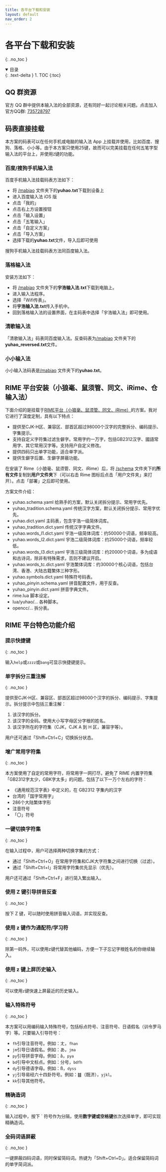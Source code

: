 ```yaml
---
title: 各平台下载和安装
layout: default
nav_order: 2
---
```


<!-- omit in toc -->
# 各平台下载和安装
{: .no_toc }

<details open markdown="block">
  <summary>
    目录
  </summary>
  {: .text-delta }
1. TOC
{:toc}
</details>

## QQ 群资源

官方 QQ 群中提供本输入法的全部资源，还有同好一起讨论相关问题。点击加入官方QQ群: [735728797](https://jq.qq.com/?_wv=1027&k=2OYDP4Tk)

## 码表直接挂载

本方案的码表可以在任何手机或电脑的输入法 App 上挂载并使用，比如百度、搜狗、落格、小小等。由于本方案只使用25键，故而可以完美挂载在任何五笔字型输入法的平台上，并使用`Z`键的功能。

### 百度/搜狗手机输入法

百度手机输入法挂载码表方法如下：

- 将 [/mabiao](https://github.com/forFudan/yuhao/tree/main/mabiao/baidu/) 文件夹下的**yuhao.txt**下载到设备上
- 进入百度输入法 iOS 版
- 点击「我的」
- 点击右上方设置按钮
- 点击「输入设置」
- 点击「五笔输入」
- 点击「自定义方案」
- 点击「导入方案」
- 选择下载的**yuhao.txt**文件，导入后即可使用

搜狗手机输入法挂载码表方法同百度输入法。

### 落格输入法

安装方法如下：

- 将 [/mabiao](https://github.com/forFudan/yuhao/tree/main/mabiao/luoge/) 文件夹下的**宇浩输入法.txt**下载到电脑上。
- 进入输入法程序。
- 选择「Wifi传表」。
- 将**宇浩输入法.txt**传入手机中。
- 回到落格输入法的设置界面，在主码表中选择「宇浩输入法」即可使用。

### 清歌输入法

「清歌输入法」码表同百度输入法。反查码表为[/mabiao](https://github.com/forFudan/yuhao/tree/main/mabiao/baidu/) 文件夹下的**yuhao_reversed.txt**文件。

### 小小输入法

小小输入法码表是[/mabiao](https://github.com/forFudan/yuhao/tree/main/mabiao/yong/) 文件夹下的**yuhao.txt**。

## RIME 平台安装（小狼毫、鼠须管、同文、iRime、仓输入法）

下面介绍的是挂载于[RIME平台（小狼毫、鼠须管、同文、iRime）](https://rime.im/)的方案。我对它进行了深度定制，具有以下特点：

- 提供至CJK-H区、兼容区、部首区超过98000个汉字的完整拆分、编码提示、字集提示。
- 支持自定义字符集过滤生僻字。常用字约一万字，包括GB2312汉字、國語常用字、其它常用汉字等。支持用户自定义修改。
- 提供四码只出单字功能，适合单字派。
- 提供生僻字后置、生僻字屏蔽功能。

在安装了 Rime（小狼毫、鼠须管、同文、iRime）后，将 [/schema](https://github.com/forFudan/yuhao/tree/main/schema) 文件夹下的**所有文件**复制到**用户文件夹**下（可以右击 Rime 图标后点击「用户文件夹」来打开）。点击「部署」之后即可使用。

方案文件介绍：

- yuhao.schema.yaml 给熟手的方案，默认关闭拆分提示、常用字优先。
- yuhao_tradition.schema.yaml 传统汉字方案，默认关闭拆分提示、常用字优先。
- yuhao.dict.yaml 主码表，包含宇浩一级简体词库。
- yuhao_tradition.dict.yaml 传统汉字字典文件。
- yuhao.words_l1.dict.yaml 宇浩一级简体词库：约50000个词语，频率较高。
- yuhao.words_l2.dict.yaml 宇浩二级简体词库：约25000个词语，频率较低。
- yuhao.words_l3.dict.yaml 宇浩三级简体词库：约20000个词语，多为成语和古诗词，除非有特殊需求，否则不建议开启。
- yuhao.words_tc.dict.yaml 宇浩繁体词库：约30000个核心词语，包括台湾、香港、大陆古籍繁体三种字形。
- yuhao.symbols.dict.yaml 特殊符号码表。
- yuhao_pinyin.schema.yaml 拼音配置文件，用于反查。
- yuhao_pinyin.dict.yaml 拼音字典文件。
- rime.lua 脚本设定。
- lua/yuhao/... 各种脚本。
- opencc/... 拆分表。

## RIME 平台特色功能介绍

<!-- omit in toc -->
### 提示快捷键
{: .no_toc }

输入`help`或`zzzz`或`bang`可显示快捷键提示。

<!-- omit in toc -->
### 单字拆分三重注解
{: .no_toc }

提供至CJK-H区、兼容区、部首区超过98000个汉字的拆分、编码提示、字集提示。拆分提示中包括三重注解：

1. 该汉字的拆分。
2. 该汉字的全码。使用大小写字母区分字根的姓名。
3. 该汉字所在的字符集（CJK，CJK A 到 H 区，兼容字等）。

用户还可通过「Shift+Ctrl+C」切换拆分状态。

<!-- omit in toc -->
### 增广常用字符集
{: .no_toc }

本方案使用了自定的常用字符，将常用字一网打尽，避免了 RIME 内置字符集「GB2312字太少，GBK字太多」的问题。包括了以下一万个左右的字符：

- 《通用规范汉字表》中定义的，在 GB2312 字集内的汉字
- 台湾的「国字常用字」
- 286个大陆繁体字形
- 注音符号
- 「〇」符号

<!-- omit in toc -->
### 一键切换字符集
{: .no_toc }

在输入过程中，用户可选择两种切换字集的方式：

- 通过「Shift+Ctrl+O」在常用字符集和CJK大字符集之间进行切换（过滤）。
- 通过「Shift+Ctrl+I」将常用字符集优先显示（优先）。

用户还可通过「Shift+Ctrl+F」进行简入繁出输入。

<!-- omit in toc -->
### 使用 Z 键引导拼音反查
{: .no_toc }

按下 Z 键，可以随时使用拼音输入词语，并实现反查。

<!-- omit in toc -->
### 使用 z 键作为通配符/学习符
{: .no_toc }

除第一码外，可以使用z键代替其他编码，方便一下子忘记字根姓名的你继续输入。

<!-- omit in toc -->
### 使用 z 键上屏历史输入
{: .no_toc }

可以使用`z`键快速上屏最近的历史输入。

<!-- omit in toc -->
### 输入特殊符号
{: .no_toc }

本方案可以用编码输入特殊符号，包括标点符号、注音符号、日语假名（训令罗马字）等。只要输入引导符号：

- `fh`引导注音符号。例如：ㄤ，`fhan`
- `jm`引导日语假名。例如：あ，`jma`
- `py`引导拼音字母。例如：ǎ，`pya`
- `bd`引导中文标点。例如：分号，`bdfh`
- `dy`引导德语字母。例如：ß，`dyss`
- `yj`引导易经六十四卦符号。例如：䷾（既济），`yjkl`。
- `kk`引导其他符号。

<!-- omit in toc -->
### 精确造词
{: .no_toc }

输入过程中，按下 ` 符号作为分隔，使用**数字键或空格键**依次选择单字，即可实现精确造词。

<!-- omit in toc -->
### 全码词语屏蔽
{: .no_toc }

一键屏蔽四码词语，同时保留简码词。热键为「Shift+Ctrl+D」。适合保留简码词的单字简词派。
